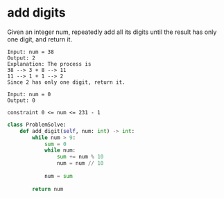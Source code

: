 # add digits

Given an integer num, repeatedly add all its digits until the result has only one digit, and return it.

```
Input: num = 38
Output: 2
Explanation: The process is
38 --> 3 + 8 --> 11
11 --> 1 + 1 --> 2 
Since 2 has only one digit, return it.
```

```
Input: num = 0
Output: 0
```

```
constraint 0 <= num <= 231 - 1
```

```python
class ProblemSolve:
    def add_digit(self, num: int) -> int:
        while num > 9:
            sum = 0
            while num:
                sum += num % 10
                num = num // 10
            
            num = sum
        
        return num
```